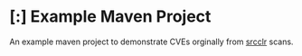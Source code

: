# [:] Example Maven Project

An example maven project to demonstrate CVEs orginally from [srcclr](https://www.srcclr.com) scans.

